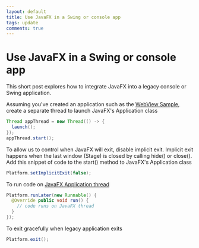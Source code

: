 ```yaml
---
layout: default
title: Use JavaFX in a Swing or console app
tags: update
comments: true
---
```

# Use JavaFX in a Swing or console app

This short post explores how to integrate JavaFX into a legacy console or Swing application.

Assuming you've created an application such as the [WebView Sample](_posts/2017/2017-02-21-retrieve-oauth-2.0-authorization-code-using-javafx-webview.md#webviewsamplejava), create a separate thread to launch JavaFX's Application class

```java
Thread appThread = new Thread(() -> {
  launch();
});
appThread.start();
```

To allow us to control when JavaFX will exit, disable implicit exit. Implicit exit happens when the last window (Stage) is closed by calling hide() or close(). Add this snippet of code to the start() method to JavaFX's Application class

```java
Platform.setImplicitExit(false);
```

To run code on [JavaFX Application thread](http://www.javaworld.com/article/3057072/learn-java/exploring-javafxs-application-class.html)

```java
Platform.runLater(new Runnable() {
  @Override public void run() {
    // code runs on JavaFX thread
  }
});
```

To exit gracefully when legacy application exits

```java
Platform.exit();
```
